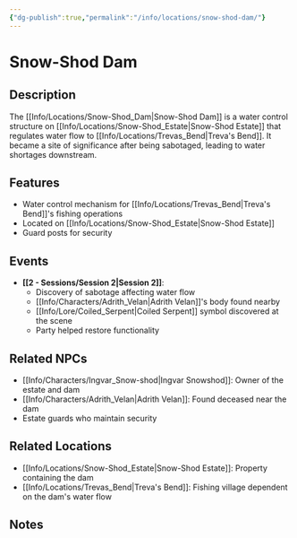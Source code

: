 ```yaml
---
{"dg-publish":true,"permalink":"/info/locations/snow-shod-dam/"}
---
```



# Snow-Shod Dam

## Description
The [[Info/Locations/Snow-Shod_Dam\|Snow-Shod Dam]] is a water control structure on [[Info/Locations/Snow-Shod_Estate\|Snow-Shod Estate]] that regulates water flow to [[Info/Locations/Trevas_Bend\|Treva's Bend]]. It became a site of significance after being sabotaged, leading to water shortages downstream.

## Features
- Water control mechanism for [[Info/Locations/Trevas_Bend\|Treva's Bend]]'s fishing operations
- Located on [[Info/Locations/Snow-Shod_Estate\|Snow-Shod Estate]]
- Guard posts for security

## Events
- **[[2 -  Sessions/Session 2\|Session 2]]**: 
  - Discovery of sabotage affecting water flow
  - [[Info/Characters/Adrith_Velan\|Adrith Velan]]'s body found nearby
  - [[Info/Lore/Coiled_Serpent\|Coiled Serpent]] symbol discovered at the scene
  - Party helped restore functionality
  
## Related NPCs
- [[Info/Characters/Ingvar_Snow-shod\|Ingvar Snowshod]]: Owner of the estate and dam
- [[Info/Characters/Adrith_Velan\|Adrith Velan]]: Found deceased near the dam
- Estate guards who maintain security

## Related Locations
- [[Info/Locations/Snow-Shod_Estate\|Snow-Shod Estate]]: Property containing the dam
- [[Info/Locations/Trevas_Bend\|Treva's Bend]]: Fishing village dependent on the dam's water flow

## Notes
